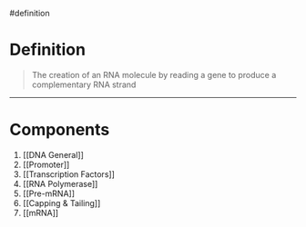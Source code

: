#definition
# Definition
>The creation of an RNA molecule by reading a gene to produce a complementary RNA strand

***
# Components
1. [[DNA General]]
2. [[Promoter]]
3. [[Transcription Factors]]
4. [[RNA Polymerase]]
5. [[Pre-mRNA]]
6. [[Capping & Tailing]]
7. [[mRNA]]